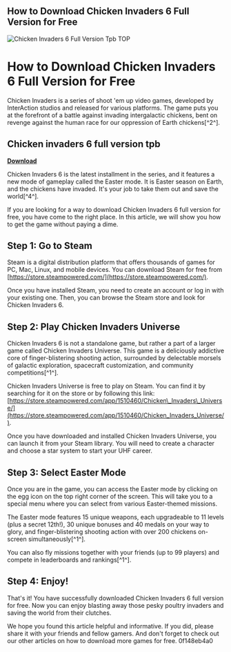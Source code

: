 ## How to Download Chicken Invaders 6 Full Version for Free

 
![Chicken Invaders 6 Full Version Tpb _TOP_](https://encrypted-tbn0.gstatic.com/images?q=tbn:ANd9GcT6DrZOwgn5R91x6l-MSp1R2GJ59jMHAEYiQKN8CLqxtZg-sZQs1yozf1k)

 
# How to Download Chicken Invaders 6 Full Version for Free
 
Chicken Invaders is a series of shoot 'em up video games, developed by InterAction studios and released for various platforms. The game puts you at the forefront of a battle against invading intergalactic chickens, bent on revenge against the human race for our oppression of Earth chickens[^2^].
 
## Chicken invaders 6 full version tpb


[**Download**](https://www.google.com/url?q=https%3A%2F%2Ftlniurl.com%2F2tKMUY&sa=D&sntz=1&usg=AOvVaw2wywmeebAGeBswcFFJGDAe)

 
Chicken Invaders 6 is the latest installment in the series, and it features a new mode of gameplay called the Easter mode. It is Easter season on Earth, and the chickens have invaded. It's your job to take them out and save the world[^4^].
 
If you are looking for a way to download Chicken Invaders 6 full version for free, you have come to the right place. In this article, we will show you how to get the game without paying a dime.
 
## Step 1: Go to Steam
 
Steam is a digital distribution platform that offers thousands of games for PC, Mac, Linux, and mobile devices. You can download Steam for free from [https://store.steampowered.com/](https://store.steampowered.com/).
 
Once you have installed Steam, you need to create an account or log in with your existing one. Then, you can browse the Steam store and look for Chicken Invaders 6.
 
## Step 2: Play Chicken Invaders Universe
 
Chicken Invaders 6 is not a standalone game, but rather a part of a larger game called Chicken Invaders Universe. This game is a deliciously addictive core of finger-blistering shooting action, surrounded by delectable morsels of galactic exploration, spacecraft customization, and community competitions[^1^].
 
Chicken Invaders Universe is free to play on Steam. You can find it by searching for it on the store or by following this link: [https://store.steampowered.com/app/1510460/Chicken\_Invaders\_Universe/](https://store.steampowered.com/app/1510460/Chicken_Invaders_Universe/).
 
Once you have downloaded and installed Chicken Invaders Universe, you can launch it from your Steam library. You will need to create a character and choose a star system to start your UHF career.
 
## Step 3: Select Easter Mode
 
Once you are in the game, you can access the Easter mode by clicking on the egg icon on the top right corner of the screen. This will take you to a special menu where you can select from various Easter-themed missions.
 
The Easter mode features 15 unique weapons, each upgradeable to 11 levels (plus a secret 12th!), 30 unique bonuses and 40 medals on your way to glory, and finger-blistering shooting action with over 200 chickens on-screen simultaneously[^1^].
 
You can also fly missions together with your friends (up to 99 players) and compete in leaderboards and rankings[^1^].
 
## Step 4: Enjoy!
 
That's it! You have successfully downloaded Chicken Invaders 6 full version for free. Now you can enjoy blasting away those pesky poultry invaders and saving the world from their clutches.
 
We hope you found this article helpful and informative. If you did, please share it with your friends and fellow gamers. And don't forget to check out our other articles on how to download more games for free.
 0f148eb4a0
